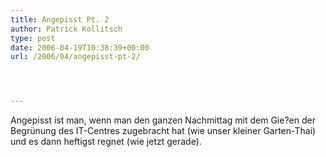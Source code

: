 ```yaml
---
title: Angepisst Pt. 2
author: Patrick Kollitsch
type: post
date: 2006-04-19T10:38:39+00:00
url: /2006/04/angepisst-pt-2/




---
```

Angepisst ist man, wenn man den ganzen Nachmittag mit dem Gie?en der Begrünung des IT-Centres zugebracht hat (wie unser kleiner Garten-Thai) und es dann heftigst regnet (wie jetzt gerade).